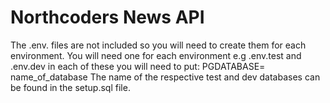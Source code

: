 # Northcoders News API

The .env. files are not included so you will need to create them for each environment.
You will need one for each environment e.g .env.test and .env.dev
in each of these you will   need to put:
PGDATABASE= name_of_database
The name of the respective test and dev databases can be found in the setup.sql file.


